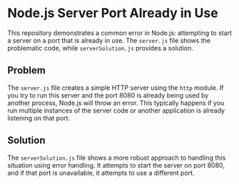 # Node.js Server Port Already in Use

This repository demonstrates a common error in Node.js: attempting to start a server on a port that is already in use.  The `server.js` file shows the problematic code, while `serverSolution.js` provides a solution.

## Problem

The `server.js` file creates a simple HTTP server using the `http` module. If you try to run this server and the port 8080 is already being used by another process, Node.js will throw an error. This typically happens if you run multiple instances of the server code or another application is already listening on that port.

## Solution

The `serverSolution.js` file shows a more robust approach to handling this situation using error handling.  It attempts to start the server on port 8080, and if that port is unavailable, it attempts to use a different port.